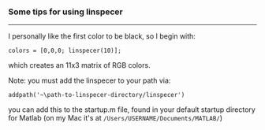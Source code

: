 ### Some tips for using linspecer ###
---------------------------------

I personally like the first color to be black, so I begin with:

	colors = [0,0,0; linspecer(10)];

which creates an 11x3 matrix of RGB colors.

Note: you must add the linspecer to your path via:

	addpath('~\path-to-linspecer-directory/linspecer')

you can add this to the startup.m file, found in your default startup directory for Matlab (on my Mac it's at `/Users/USERNAME/Documents/MATLAB/`)


